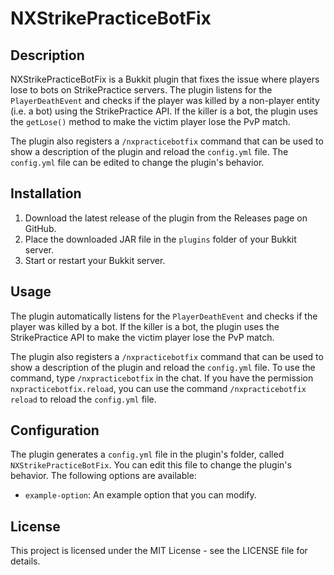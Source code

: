 # NXStrikePracticeBotFix

## Description
NXStrikePracticeBotFix is a Bukkit plugin that fixes the issue where players lose to bots on StrikePractice servers. The plugin listens for the `PlayerDeathEvent` and checks if the player was killed by a non-player entity (i.e. a bot) using the StrikePractice API. If the killer is a bot, the plugin uses the `getLose()` method to make the victim player lose the PvP match.

The plugin also registers a `/nxpracticebotfix` command that can be used to show a description of the plugin and reload the `config.yml` file. The `config.yml` file can be edited to change the plugin's behavior.

## Installation
1. Download the latest release of the plugin from the Releases page on GitHub.
2. Place the downloaded JAR file in the `plugins` folder of your Bukkit server.
3. Start or restart your Bukkit server.

## Usage
The plugin automatically listens for the `PlayerDeathEvent` and checks if the player was killed by a bot. If the killer is a bot, the plugin uses the StrikePractice API to make the victim player lose the PvP match.

The plugin also registers a `/nxpracticebotfix` command that can be used to show a description of the plugin and reload the `config.yml` file. To use the command, type `/nxpracticebotfix` in the chat. If you have the permission `nxpracticebotfix.reload`, you can use the command `/nxpracticebotfix reload` to reload the `config.yml` file.

## Configuration
The plugin generates a `config.yml` file in the plugin's folder, called `NXStrikePracticeBotFix`. You can edit this file to change the plugin's behavior. The following options are available:

- `example-option`: An example option that you can modify.

## License
This project is licensed under the MIT License - see the LICENSE file for details.
